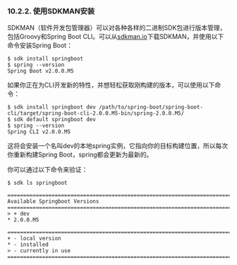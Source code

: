 ### 10.2.2. 使用SDKMAN安装

SDKMAN（软件开发包管理器）可以对各种各样的二进制SDK包进行版本管理，包括Groovy和Spring Boot CLI。可以从[sdkman.io](http://sdkman.io/)下载SDKMAN，并使用以下命令安装Spring Boot：
```shell
$ sdk install springboot
$ spring --version
Spring Boot v2.0.0.M5
```
如果你正在为CLI开发新的特性，并想轻松获取刚构建的版本，可以使用以下命令：
```shell
$ sdk install springboot dev /path/to/spring-boot/spring-boot-cli/target/spring-boot-cli-2.0.0.M5-bin/spring-2.0.0.M5/
$ sdk default springboot dev
$ spring --version
Spring CLI v2.0.0.M5
```
这将会安装一个名叫dev的本地spring实例，它指向你的目标构建位置，所以每次你重新构建Spring Boot，spring都会更新为最新的。

你可以通过以下命令来验证：
```shell
$ sdk ls springboot

================================================================================
Available Springboot Versions
================================================================================
> + dev
* 2.0.0.M5

================================================================================
+ - local version
* - installed
> - currently in use
================================================================================
```
